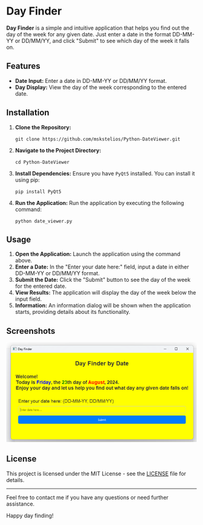 <body>
    <h1>Day Finder</h1>

  <p><strong>Day Finder</strong> is a simple and intuitive application that helps you find out the day of the week for any given date. Just enter a date in the format DD-MM-YY or DD/MM/YY, and click "Submit" to see which day of the week it falls on.</p>

  <h2>Features</h2>
    <ul>
        <li><strong>Date Input:</strong> Enter a date in DD-MM-YY or DD/MM/YY format.</li>
        <li><strong>Day Display:</strong> View the day of the week corresponding to the entered date.</li>
    </ul>

  <h2>Installation</h2>
    <ol>
        <li><strong>Clone the Repository:</strong>
            <pre><code>git clone https://github.com/mskstelios/Python-DateViewer.git</code></pre>
        </li>
        <li><strong>Navigate to the Project Directory:</strong>
            <pre><code>cd Python-DateViewer</code></pre>
        </li>
        <li><strong>Install Dependencies:</strong>
            Ensure you have <code>PyQt5</code> installed. You can install it using pip:
            <pre><code>pip install PyQt5</code></pre>
        </li>
        <li><strong>Run the Application:</strong>
            Run the application by executing the following command:
            <pre><code>python date_viewer.py</code></pre>
        </li>
    </ol>

   <h2>Usage</h2>
    <ol>
        <li><strong>Open the Application:</strong>
            Launch the application using the command above.
        </li>
        <li><strong>Enter a Date:</strong>
            In the "Enter your date here:" field, input a date in either DD-MM-YY or DD/MM/YY format.
        </li>
        <li><strong>Submit the Date:</strong>
            Click the "Submit" button to see the day of the week for the entered date.
        </li>
        <li><strong>View Results:</strong>
            The application will display the day of the week below the input field.
        </li>
        <li><strong>Information:</strong>
            An information dialog will be shown when the application starts, providing details about its functionality.
        </li>
    </ol>

   <h2>Screenshots</h2>
        <img src="Screenshots/program.png" alt="Date Viewer App" class="screenshot">

  <h2>License</h2>
    <p>This project is licensed under the MIT License - see the <a href="LICENSE">LICENSE</a> file for details.</p>

  <hr>
    <p>Feel free to contact me if you have any questions or need further assistance.</p>
    <p>Happy day finding!</p>
</body>
</html>

